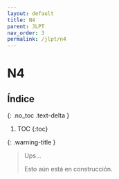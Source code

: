 ```yaml
---
layout: default
title: N4
parent: JLPT
nav_order: 3
permalink: /jlpt/n4
---
```


# N4

## Índice
{: .no_toc .text-delta }

1. TOC
{:toc}

{: .warning-title }
> Ups…
>
> Esto aún está en construcción.